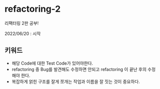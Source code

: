 # refactoring-2
리팩터링 2판 공부!

2022/06/20 : 시작

## 키워드
- 해당 Code에 대한 Test Code가 있어야한다.
- refactoring 중 Bug를 발견해도 수정하면 안되고 refactoring 이 끝난 후의 수정해야 한다.
- 복잡하게 얽힌 구조를 잘게 쪼개는 작업과 이름을 잘 짓는 것이 중요하다.
